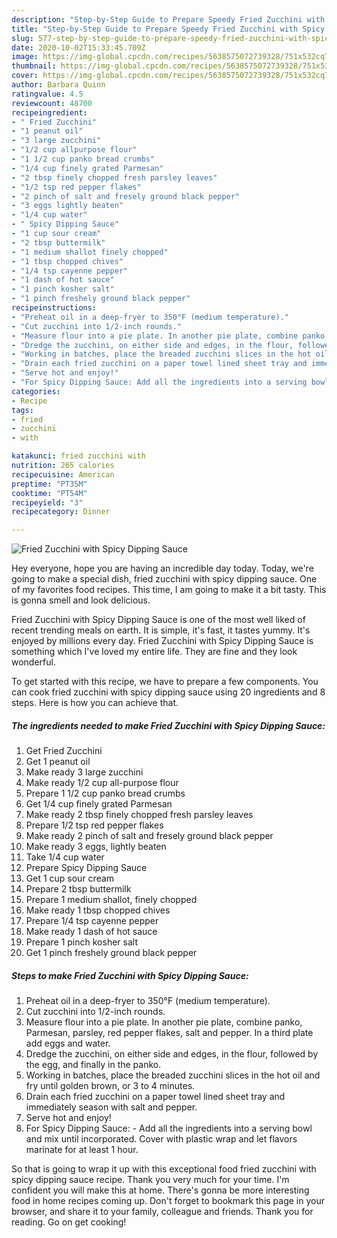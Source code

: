 ```yaml
---
description: "Step-by-Step Guide to Prepare Speedy Fried Zucchini with Spicy Dipping Sauce"
title: "Step-by-Step Guide to Prepare Speedy Fried Zucchini with Spicy Dipping Sauce"
slug: 577-step-by-step-guide-to-prepare-speedy-fried-zucchini-with-spicy-dipping-sauce
date: 2020-10-02T15:33:45.709Z
image: https://img-global.cpcdn.com/recipes/5638575072739328/751x532cq70/fried-zucchini-with-spicy-dipping-sauce-recipe-main-photo.jpg
thumbnail: https://img-global.cpcdn.com/recipes/5638575072739328/751x532cq70/fried-zucchini-with-spicy-dipping-sauce-recipe-main-photo.jpg
cover: https://img-global.cpcdn.com/recipes/5638575072739328/751x532cq70/fried-zucchini-with-spicy-dipping-sauce-recipe-main-photo.jpg
author: Barbara Quinn
ratingvalue: 4.5
reviewcount: 48700
recipeingredient:
- " Fried Zucchini"
- "1 peanut oil"
- "3 large zucchini"
- "1/2 cup allpurpose flour"
- "1 1/2 cup panko bread crumbs"
- "1/4 cup finely grated Parmesan"
- "2 tbsp finely chopped fresh parsley leaves"
- "1/2 tsp red pepper flakes"
- "2 pinch of salt and fresely ground black pepper"
- "3 eggs lightly beaten"
- "1/4 cup water"
- " Spicy Dipping Sauce"
- "1 cup sour cream"
- "2 tbsp buttermilk"
- "1 medium shallot finely chopped"
- "1 tbsp chopped chives"
- "1/4 tsp cayenne pepper"
- "1 dash of hot sauce"
- "1 pinch kosher salt"
- "1 pinch freshely ground black pepper"
recipeinstructions:
- "Preheat oil in a deep-fryer to 350°F (medium temperature)."
- "Cut zucchini into 1/2-inch rounds."
- "Measure flour into a pie plate. In another pie plate, combine panko, Parmesan, parsley, red pepper flakes, salt and pepper. In a third plate add eggs and water."
- "Dredge the zucchini, on either side and edges, in the flour, followed by the egg, and finally in the panko."
- "Working in batches, place the breaded zucchini slices in the hot oil and fry until golden brown, or 3 to 4 minutes."
- "Drain each fried zucchini on a paper towel lined sheet tray and immediately season with salt and pepper."
- "Serve hot and enjoy!"
- "For Spicy Dipping Sauce: Add all the ingredients into a serving bowl and mix until incorporated. Cover with plastic wrap and let flavors marinate for at least 1 hour."
categories:
- Recipe
tags:
- fried
- zucchini
- with

katakunci: fried zucchini with 
nutrition: 265 calories
recipecuisine: American
preptime: "PT35M"
cooktime: "PT54M"
recipeyield: "3"
recipecategory: Dinner

---
```



![Fried Zucchini with Spicy Dipping Sauce](https://img-global.cpcdn.com/recipes/5638575072739328/751x532cq70/fried-zucchini-with-spicy-dipping-sauce-recipe-main-photo.jpg)

Hey everyone, hope you are having an incredible day today. Today, we're going to make a special dish, fried zucchini with spicy dipping sauce. One of my favorites food recipes. This time, I am going to make it a bit tasty. This is gonna smell and look delicious.

Fried Zucchini with Spicy Dipping Sauce is one of the most well liked of recent trending meals on earth. It is simple, it's fast, it tastes yummy. It's enjoyed by millions every day. Fried Zucchini with Spicy Dipping Sauce is something which I've loved my entire life. They are fine and they look wonderful.




To get started with this recipe, we have to prepare a few components. You can cook fried zucchini with spicy dipping sauce using 20 ingredients and 8 steps. Here is how you can achieve that.

<!--inarticleads1-->

##### The ingredients needed to make Fried Zucchini with Spicy Dipping Sauce:

1. Get  Fried Zucchini
1. Get 1 peanut oil
1. Make ready 3 large zucchini
1. Make ready 1/2 cup all-purpose flour
1. Prepare 1 1/2 cup panko bread crumbs
1. Get 1/4 cup finely grated Parmesan
1. Make ready 2 tbsp finely chopped fresh parsley leaves
1. Prepare 1/2 tsp red pepper flakes
1. Make ready 2 pinch of salt and fresely ground black pepper
1. Make ready 3 eggs, lightly beaten
1. Take 1/4 cup water
1. Prepare  Spicy Dipping Sauce
1. Get 1 cup sour cream
1. Prepare 2 tbsp buttermilk
1. Prepare 1 medium shallot, finely chopped
1. Make ready 1 tbsp chopped chives
1. Prepare 1/4 tsp cayenne pepper
1. Make ready 1 dash of hot sauce
1. Prepare 1 pinch kosher salt
1. Get 1 pinch freshely ground black pepper




<!--inarticleads2-->

##### Steps to make Fried Zucchini with Spicy Dipping Sauce:

1. Preheat oil in a deep-fryer to 350°F (medium temperature).
1. Cut zucchini into 1/2-inch rounds.
1. Measure flour into a pie plate. In another pie plate, combine panko, Parmesan, parsley, red pepper flakes, salt and pepper. In a third plate add eggs and water.
1. Dredge the zucchini, on either side and edges, in the flour, followed by the egg, and finally in the panko.
1. Working in batches, place the breaded zucchini slices in the hot oil and fry until golden brown, or 3 to 4 minutes.
1. Drain each fried zucchini on a paper towel lined sheet tray and immediately season with salt and pepper.
1. Serve hot and enjoy!
1. For Spicy Dipping Sauce: - Add all the ingredients into a serving bowl and mix until incorporated. Cover with plastic wrap and let flavors marinate for at least 1 hour.




So that is going to wrap it up with this exceptional food fried zucchini with spicy dipping sauce recipe. Thank you very much for your time. I'm confident you will make this at home. There's gonna be more interesting food in home recipes coming up. Don't forget to bookmark this page in your browser, and share it to your family, colleague and friends. Thank you for reading. Go on get cooking!
